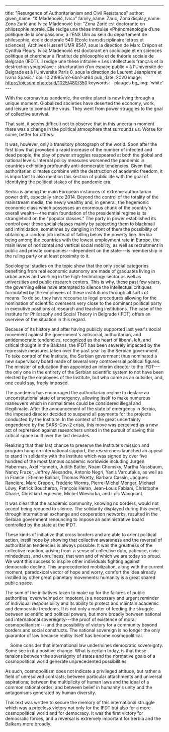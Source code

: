 ---
title: "Resurgence of Authoritarianism and Civil Resistance"
author:
    given_name: "& Mladenović, Ivica"
    family_name: Zarić, Zona
    display_name: Zona Zarić and Ivica Mladenović
    bio: "Zona Zarić est doctorante en philosophie morale. Elle rédige une thèse intitulée «Phénoménologie d’une politique de la compassion», à l’ENS Ulm au sein du département de philosophie, école doctorale 540 (Ecole transdisciplinaire lettres et sciences), Archives Husserl UMR 8547, sous la direction de Marc Crépon et Cynthia Fleury. Ivica Mladenović est doctorant en sociologie et en sciences politique et chercheur à l’Institut de philosophie et de théorie sociale de Belgrade (IFDT). Il rédige une thèse intitulée « Les intellectuels français et la destruction yougoslave : structuration d’un espace public » à l’Université de Belgrade et à l’Université Paris 8, sous la direction de Laurent Jeanpierre et Ivana Spasic."
doi: 10.21985/n2-6bn1-at64
pub_date: 2020
image: https://picsum.photos/id/1025/480/350
keywords:
    - plauges
bg_img: 'white'
--- 

With the coronavirus pandemic, the entire planet is now living through a unique moment. Globalized societies have deserted the economy, work, and leisure to combat the virus. They went from power struggles to the goal of collective survival. 

That said, it seems difficult not to observe that in this uncertain moment there was a change in the political atmosphere that surrounds us. Worse for some, better for others. 

It was, however, only a transitory photograph of the world. Soon after the first blow that provoked a rapid increase of the number of infected and dead people, the play of power struggles reappeared at both the global and national levels. Internal policy measures worsened the pandemic in countries exhibiting profoundly anti-democratic tendencies. Given that authoritarian climates combine with the destruction of academic freedom, it is important to also mention this section of public life with the goal of identifying the political stakes of the pandemic era. 

Serbia is among the main European instances of extreme authoritarian power drift, especially since 2014. Beyond the control of the totality of the mainstream media, the newly wealthy and, in general, the hegemonic economic class which possesses an enormous chunk of the country's overall wealth---the main foundation of the presidential regime is its stranglehold on the "popular classes." The party in power established its control over these social classes mainly by subjecting them to blackmail and intimidation, sometimes by dangling in front of them the possibility of obtaining a random job instead of falling below the poverty line. Serbia being among the countries with the lowest employment rate in Europe, the main lever of horizontal and vertical social mobility, as well as recruitment in public and private companies---dependent on the state---is membership in the ruling party or at least proximity to it. 

Sociological studies on the topic show that the only social categories benefiting from real economic autonomy are made of graduates living in urban areas and working in the high-technology sector as well as universities and public research centers. This is why, these past few years, the governing elites have attempted to silence the intellectual critiques formulated by the employees of these institutions through all sorts of means. To do so, they have recourse to legal procedures allowing for the nomination of scientific overseers very close to the dominant political party in executive positions at research and teaching institutions. The case of the Institute for Philosophy and Social Theory in Belgrade (IFDT) offers an overview of the situation in this regard. 

Because of its history and after having publicly supported last year's social movement against the government's antisocial, authoritarian, and antidemocratic tendencies, recognized as the heart of liberal, left, and critical thought in the Balkans, the IFDT has been severely impacted by the repressive measures taken over the past year by the Serbian government. To take control of the Institute, the Serbian government thus nominated a new supervisory board made of several very controversial political figures. The minister of education then appointed an interim director to the IFDT---the only one in the entirety of the Serbian scientific system to not have been elected by the employees of the Institute, but who came as an outsider, and, one could say, freely imposed. 

The pandemic has encouraged the authoritarian regime to declare an unconstitutional state of emergency, allowing itself to make numerous maneuvers which in normal times could be considered illegal and illegitimate. After the announcement of the state of emergency in Serbia, the imposed director decided to suspend all payments for the projects conducted by the Institute. In the context of the great uncertainty engendered by the SARS-Cov-2 crisis, this move was perceived as a new act of repression against researchers united in the pursuit of saving this critical space built over the last decades. 

Realizing that their last chance to preserve the Institute's mission and program hung on international support, the researchers launched an appeal to stand in solidarity with the Institute which was signed by over five hundred of the most famous academic worldwide including Jurgen Habermas, Axel Honneth, Judith Butler, Noam Chomsky, Martha Nussbaum, Nancy Frazer, Jeffrey Alexandre, Antonio Negri, Yanis Varoufakis, as well as in France : Etienne Balibar, Thomas Piketty, Barbara Cassin, Jacques Rancière, Marc Crépon, Frédéric Worms, Pierre-Michel Menger, Michael Lôwy, Patrick Boucheron, François Héran, Jean-Louis Fabiani, Christophe Charle, Christian Lequesne, Michel Wieviorka, and Loïc Wacquant.

It was clear that the academic community, knowing no borders, would not accept being reduced to silence. The solidarity displayed during this event, through international exchange and cooperation networks, resulted in the Serbian government renouncing to impose an administrative board controlled by the state at the IFDT.

These kinds of initiative that cross borders and are able to orient political action, instill hope by showing that collective awareness and the reversal of authoritarian tendencies is always possible. It was the greatness of the collective reaction, arising from  a sense of collective duty, patience, civic-mindedness, and unruliness, that won and of which we are today so proud. We want this success to inspire other individuals fighting against democratic decline. This unprecedented mobilization, along with the current moment, paradoxical vector of hope and worry, comfort the idea already instilled by other great planetary movements: humanity is a great shared public space. 

The sum of the initiatives taken to make up for the failures of public authorities, overwhelmed or impotent, is a necessary and urgent reminder of individual responsibility and its ability to protect and maintain academic and democratic freedoms. It is not only a matter of feeding the struggle between scientific and political powers, but more broadly between national and international sovereignty---the proof of existence of moral cosmopolitanism---and the possibility of victory for a community beyond borders and social constructs. The national sovereign is no longer the only guarantor of law because reality itself has become cosmopolitical. 

    Some consider that international law undermines democratic sovereignty. Some see in it a positive change. What is certain today, is that these tensions between the sovereignty of states and the normative goals of a cosmopolitical world generate unprecedented possibilities. 

As such, cosmopolitism does not indicate a privileged attitude, but rather a field of unresolved contrasts; between particular attachments and universal aspirations; between the multiplicity of human laws and the ideal of a common rational order; and between belief in humanity's unity and the antagonisms generated by human diversity. 

This text was written to secure the memory of this international struggle which was a priceless victory not only for the IFDT but also for a more cosmopolitical world and for democracy. It was the first victory for democratic forces, and a reversal is extremely important for Serbia and the Balkans more broadly. 